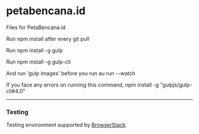 # petabencana.id
Files for PetaBencana.id

Run npm install after every git pull

Run npm install -g gulp

Run npm install -g gulp-cli

And run 'gulp images' before you run au run --watch

If you face any errors on running this command, npm install -g "gulpjs/gulp-cli#4.0"

----
### Testing
Testing environment supported by [BrowserStack](https://www.browserstack.com/)
